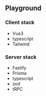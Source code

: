 ## Playground

### Client stack
- Vue3
- typescript
- Tailwind

### Server stack
- Fastify
- Prisma
- typescript
- zod 
- tRPC
